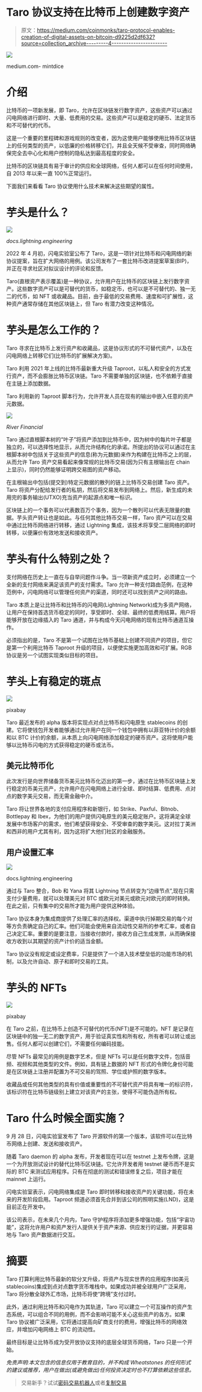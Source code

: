 # Taro 协议支持在比特币上创建数字资产

> 原文：<https://medium.com/coinmonks/taro-protocol-enables-creation-of-digital-assets-on-bitcoin-d9225d2df632?source=collection_archive---------4----------------------->

![](img/eedee3a5513bb332875597c55784d5af.png)

medium.com- mintdice

# 介绍

比特币的一项新发展，即 Taro，允许在区块链发行数字资产，这些资产可以通过闪电网络进行即时、大量、低费用的交易。这些资产可以是稳定的硬币、法定货币和不可替代的代币。

这是一个重要的里程碑和游戏规则的改变者，因为这使用户能够使用比特币区块链上的任何类型的资产，以低廉的价格转移它们，并且全天候不受审查，同时网络确保完全去中心化和用户控制的隐私达到最高程度的安全。

比特币的区块链具有易于审计的供应和全球网络，任何人都可以在任何时间使用，自 2013 年以来一直 100%正常运行。

下面我们来看看 Taro 协议使用什么技术来解决这些期望的属性。

# 芋头是什么？

![](img/a246948e9076d1739cc6932f7871bb34.png)

*docs.lightning.engineering*

2022 年 4 月初，闪电实验室公布了 Taro，这是一项针对比特币和闪电网络的新协议提案，旨在扩大网络的用例。该公司发布了一套比特币改进提案草案(BIP)，并正在寻求社区对拟议设计的评论和反馈。

Taro(直根资产表示覆盖)是一种协议，允许用户在比特币的区块链上发行数字资产。这些数字资产可以是可替代的货币，如稳定币，也可以是不可替代的、独一无二的代币，如 NFT 或收藏品。目前，由于最低的交易费用、速度和可扩展性，这种资产通常存储在其他区块链上，但 Taro 有潜力改变这种情况。

# 芋头是怎么工作的？

Taro 寻求在比特币上发行资产和收藏品，这是协议形式的不可替代资产，以及在闪电网络上转移它们(比特币的扩展解决方案)。

Taro 利用 2021 年上线的比特币最新重大升级 Taproot，以私人和安全的方式发行资产，而不会膨胀比特币区块链。Taro 不需要单独的区块链，也不依赖于直接在主链上添加数据。

Taro 利用新的 Taproot 脚本行为，允许开发人员在现有的输出中嵌入任意的资产元数据。

![](img/1ce3b0fe6677c6f02e58bca65d446e8b.png)

*River Financial*

Taro 通过直根脚本树的“叶子”将资产添加到比特币中，因为树中的每片叶子都是独立的，可以选择性地显示，从而允许结构化的承诺。所提出的协议可以通过在主根脚本树中包括关于这些资产的信息(称为元数据)来作为构建在比特币之上的层，从而允许 Taro 资产交易看起来像常规的比特币交易(因为只有主根输出在 chain 上显示)，同时仍然能够证明跨交易图的资产移动。

在主根输出中包括(提交到)特定元数据的散列的链上比特币交易创建 Taro 资产。Taro 将资产分配给发行者的私钥，然后将交易发布到网络上。然后，新生成的未用完的事务输出(UTXO)充当资产的起源点和唯一标识。

区块链上的一个事务可以代表数百万个事务，因为一个散列可以代表无限量的数据。芋头资产转让也是如此。与任何其他比特币交易一样，Taro 资产可以在交易中通过比特币网络进行转移，通过 Lightning 集成，该技术将享受二层网络的即时转移，以便廉价有效地发送和接收资产。

# 芋头有什么特别之处？

支付网络在历史上一直在与自举问题作斗争。当一项新资产成立时，必须建立一个全新的支付网络来满足该资产的支付需求。Taro 允许一种支付路由范例，在这种范例中，闪电网络可以管理任何资产的渠道，同时还可以找到资产之间的路由。

Taro 本质上是让比特币和比特币的闪电网(Lightning Network)成为多资产网络，让用户在保持首选货币稳定的同时，享受即时、全球、最终的低费用结算。用户将能够开放在边缘插入的 Taro 通道，并与构成今天闪电网络的现有比特币通道互操作。

必须指出的是，Taro 不是第一个试图在比特币基础上创建不同资产的项目，但它是第一个利用比特币 Taproot 升级的项目，以便使实施更加高效和可扩展。RGB 协议是另一个试图实现类似目标的项目。

# 芋头上有稳定的斑点

![](img/136e24aaa0c4f3fae4bd5a0e39db6048.png)

pixabay

Taro 最近发布的 alpha 版本将实现点对点比特币和闪电原生 stablecoins 的创建。它将使钱包开发者能够通过允许用户在同一个钱包中拥有以菲亚特计价的余额和以 BTC 计价的余额，从本质上向闪电网络添加稳定的硬币资产。这将使用户能够以比特币闪电的方式获得稳定的硬币或法币。

## 美元比特币化

此次发行是向世界储备货币美元比特币化迈出的第一步，通过在比特币区块链上发行稳定的币美元资产，允许用户在闪电网络上进行全球、即时结算、低费用、点对点的数字美元交易，而无需金融中介。

Taro 将让世界各地的支付应用程序和新银行，如 Strike、Paxful、Bitnob、Bottlepay 和 Ibex，为他们的用户提供闪电原生的美元稳定账户。这将满足全球发展中市场客户的需求，他们希望获得安全、不受审查的数字美元。这对拉丁美洲和西非的用户尤其有利，因为这将扩大他们社区的金融服务。

## 用户设置汇率

![](img/09b5b44f7f89d789caec194bb04ab145.png)

docs.lightning.engineering

通过与 Taro 整合，Bob 和 Yana 将其 Lightning 节点转变为“边缘节点”,现在只需支付少量费用，就可以处理美元对 BTC 或欧元对美元或欧元对欧元的即时转换。在此之前，只有集中的交易所才能为用户提供这种体验。

Taro 协议本身为集成商提供了处理汇率的选择权。渠道中执行掉期交易的每个对等方负责确定自己的汇率。他们可能会使用来自流动性交易所的参考汇率，或者自己决定汇率。重要的是要注意，当接收付款时，接收方自己生成发票，从而确保接收方收到以其期望的资产计价的适当金额。

Taro 协议没有规定或设定费率，只是提供了一个进入技术壁垒低的功能市场的机制，以及允许自动、原子和即时交易的工具。

# 芋头的 NFTs

![](img/1ad4dfea59916408c208da20e4bf6fb8.png)

pixabay

在 Taro 之前，在比特币上创造不可替代的代币(NFT)是不可能的。NFT 是记录在区块链中的独一无二的数字资产，用于验证真实性和所有权，所有者可以转让或出售。任何人都可以创建它们，不需要任何编码技能。

尽管 NFTs 最常见的用例是数字艺术，但是 NFTs 可以是任何数字文件，包括音频、视频和其他类型的文件。例如，具有链上数据的 NFT 形式的令牌化身份可能是在区块链上注册并配置为不可交易的驾照、学位或护照的数字版本。

收藏品或任何其他类型的具有价值或重要性的不可替代资产将具有唯一的标识符，该标识符在比特币链级别上建立对该资产的主张，使得不可能伪造所有权。

# Taro 什么时候全面实施？

9 月 28 日，闪电实验室发布了 Taro 开源软件的第一个版本，该软件可以在比特币网络上创建、发送和接收资产。

随着 Taro daemon 的 alpha 发布，开发者现在可以在 testnet 上发布令牌，这是一个为开放测试设计的替代比特币区块链。它允许开发者用 testnet 硬币而不是实际的 BTC 来测试应用程序。只有在彻底的测试和错误修复之后，项目才能在 mainnet 上运行。

闪电实验室表示，闪电网络集成是 Taro 即时转移和接收资产的关键功能，将在未来的开发阶段启用。Taproot 频道必须首先合并到该公司的照明实施(LND)，这是目前正在开发中。

该公司表示，在未来几个月内，Taro 守护程序将添加更多增强功能，包括“宇宙功能”，这将允许用户和资产发行人提供关于资产来源、供应发行的证据，并更容易地与 Taro 资产数据进行交互。

# 摘要

Taro 打算利用比特币最新的软分叉升级，将资产与现实世界的应用程序(如美元 stablecoins)集成到点对点数字货币堆栈中。如果成功并被全球用户广泛采用，Taro 将分散全球外汇市场，比特币将使“跨境”支付过时。

此外，通过利用比特币和闪电作为其轨道，Taro 可以建立一个可互操作的资产生态系统，可以组合不同的用例，而不会影响可能不关心这些资产的各方。如果 Taro 协议被广泛采用，它将通过提高向矿商支付的费用，增强比特币的网络效应，并增加闪电网络上 BTC 的流动性。

最终目标是让比特币成为受开放协议支持的底层全球货币网络，Taro 只是一个开始。

*免责声明:本文包含的信息仅用于教育目的，并不构成 Wheatstones 的任何形式的建议或推荐，用户在做出(或避免做出)任何投资决定时也不打算依赖这些信息。*

> 交易新手？试试[密码交易机器人](/coinmonks/crypto-trading-bot-c2ffce8acb2a)或者[复制交易](/coinmonks/top-10-crypto-copy-trading-platforms-for-beginners-d0c37c7d698c)